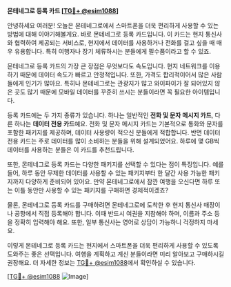 **몬테네그로 등록 카드 [[TG💪+ @esim1088](https://t.me/s/esim1088)]**

안녕하세요 여러분! 오늘은 몬테네그로에서 스마트폰을 더욱 편리하게 사용할 수 있는 방법에 대해 이야기해볼게요. 바로 몬테네그로 등록 카드입니다. 이 카드는 현지 통신사와 협력하여 제공되는 서비스로, 현지에서 데이터를 사용하거나 전화를 걸고 싶을 때 매우 유용합니다. 특히 여행자나 장기 체류하시는 분들에게 필수품이라고 할 수 있죠.

몬테네그로 등록 카드의 가장 큰 장점은 무엇보다도 속도입니다. 현지 네트워크를 이용하기 때문에 데이터 속도가 빠르고 안정적입니다. 또한, 가격도 합리적이어서 많은 사람들에게 인기가 많아요. 특히나 몬테네그로는 관광지가 많고 와이파이가 잘 되어있지 않은 곳도 많기 때문에 모바일 데이터를 꾸준히 쓰시는 분들이라면 꼭 필요한 아이템입니다.

등록 카드에는 두 가지 종류가 있습니다. 하나는 일반적인 **전화 및 문자 메시지 카드**, 다른 하나는 **데이터 전용 카드**예요. 전화 및 문자 메시지 카드는 기본적으로 통화와 문자를 포함한 패키지를 제공하며, 데이터 사용량이 적으신 분들에게 적합합니다. 반면 데이터 전용 카드는 주로 데이터를 많이 소비하는 분들을 위해 설계되었어요. 하루에 몇 GB씩 데이터를 사용하는 분들은 이 카드를 추천드립니다.

또한, 몬테네그로 등록 카드는 다양한 패키지를 선택할 수 있다는 점이 특징입니다. 예를 들어, 하루 동안 무제한 데이터를 사용할 수 있는 패키지부터 한 달간 사용 가능한 패키지까지 다양하게 준비되어 있어요. 만약 몬테네그로에서 잠깐 여행을 오신다면 하루 또는 이틀 동안만 사용할 수 있는 패키지를 구매하면 경제적이겠죠?

물론, 몬테네그로 등록 카드를 구매하려면 몬테네그로에 도착한 후 현지 통신사 매장이나 공항에서 직접 등록해야 합니다. 이때 반드시 여권을 지참해야 하며, 이름과 주소 등을 정확히 입력해야 해요. 또한, 일부 통신사는 영어로 상담이 가능하니 걱정하지 마세요.

이렇게 몬테네그로 등록 카드는 현지에서 스마트폰을 더욱 편리하게 사용할 수 있도록 도와주는 좋은 선택입니다. 여행을 계획하고 계신 분들이라면 미리 알아보고 구매하시길 권장해요. 더 자세한 정보는 [TG💪+ @esim1088](https://t.me/s/esim1088)에서 확인하실 수 있습니다.

[[TG💪+ @esim1088](https://t.me/s/esim1088) ![Image](https://i.postimg.cc/Y0z9fWf4/image.png)]